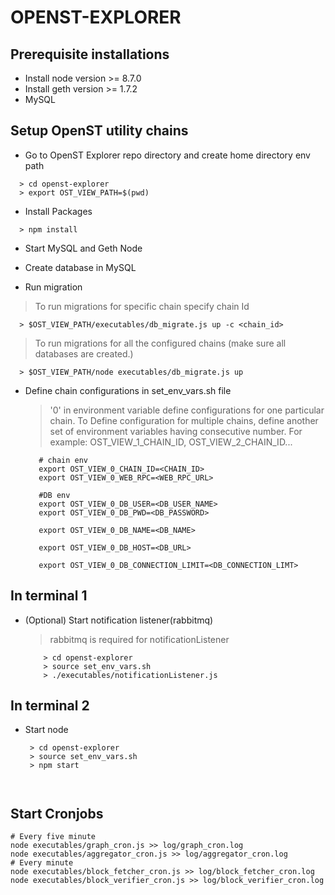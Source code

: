 OPENST-EXPLORER
============

## Prerequisite installations 

* Install node version >= 8.7.0
* Install geth version >= 1.7.2
* MySQL

## Setup OpenST utility chains 

* Go to OpenST Explorer repo directory and create home directory env path
```
  > cd openst-explorer
  > export OST_VIEW_PATH=$(pwd)
```

* Install Packages
```
  > npm install
```

* Start MySQL and Geth Node

* Create database in MySQL

 * Run migration
  > To run migrations for specific chain specify chain Id
  ```
    > $OST_VIEW_PATH/executables/db_migrate.js up -c <chain_id>
  ```
  > To run migrations for all the configured chains (make sure all databases are created.)
  ```
    > $OST_VIEW_PATH/node executables/db_migrate.js up
  ```

* Define chain configurations in set_env_vars.sh file
  > '0' in environment variable define configurations for one particular chain.
  > To Define configuration for multiple chains, define another set of environment
    variables having consecutive number.
    For example: OST_VIEW_1_CHAIN_ID, OST_VIEW_2_CHAIN_ID...

  ```
     # chain env
     export OST_VIEW_0_CHAIN_ID=<CHAIN_ID>
     export OST_VIEW_0_WEB_RPC=<WEB_RPC_URL>

     #DB env
     export OST_VIEW_0_DB_USER=<DB_USER_NAME>
     export OST_VIEW_0_DB_PWD=<DB_PASSWORD>

     export OST_VIEW_0_DB_NAME=<DB_NAME>

     export OST_VIEW_0_DB_HOST=<DB_URL>

     export OST_VIEW_0_DB_CONNECTION_LIMIT=<DB_CONNECTION_LIMT>
  ```

## In terminal 1
   * (Optional) Start notification listener(rabbitmq)
       > rabbitmq is required for notificationListener
       ```
           > cd openst-explorer
           > source set_env_vars.sh
           > ./executables/notificationListener.js
       ```

## In terminal 2
* Start node
  
    ```
     > cd openst-explorer
     > source set_env_vars.sh
     > npm start
     
     
## Start Cronjobs
```base
# Every five minute
node executables/graph_cron.js >> log/graph_cron.log
node executables/aggregator_cron.js >> log/aggregator_cron.log
# Every minute
node executables/block_fetcher_cron.js >> log/block_fetcher_cron.log
node executables/block_verifier_cron.js >> log/block_verifier_cron.log
```     